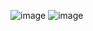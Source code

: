 ![image](https://github.com/user-attachments/assets/44039e53-fa1d-4538-8121-dd037b16d0a8)
![image](https://github.com/user-attachments/assets/1e7ad72c-a720-437e-90f2-fc6f16c42e23)

